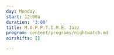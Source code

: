 ```yaml
---
day: Monday
start: 12:00a
duration: '3:00'
title: M.A.P.P.T.I.M.E. Jazz
program: content/programs/nightwatch.md
airshifts: []

---
```

